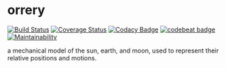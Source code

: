 # orrery

[![Build Status](https://app.travis-ci.com/furplag/orrery.svg?branch=master)](https://app.travis-ci.com/furplag/orrery)
[![Coverage Status](https://coveralls.io/repos/github/furplag/orrery/badge.svg?branch=master)](https://coveralls.io/github/furplag/orrery?branch=master)
[![Codacy Badge](https://app.codacy.com/project/badge/Grade/5fd25a5aed5a494a918700b1b48379b1)](https://www.codacy.com/gh/furplag/orrery/dashboard?utm_source=github.com&amp;utm_medium=referral&amp;utm_content=furplag/orrery&amp;utm_campaign=Badge_Grade)
[![codebeat badge](https://codebeat.co/badges/bfa0b1ba-eda7-4873-9407-6055615cea96)](https://codebeat.co/projects/github-com-furplag-orrery-master)
[![Maintainability](https://api.codeclimate.com/v1/badges/245fbeb87f1c26f7ecfd/maintainability)](https://codeclimate.com/github/furplag/orrery/maintainability)

a mechanical model of the sun, earth, and moon, used to represent their relative positions and motions.

